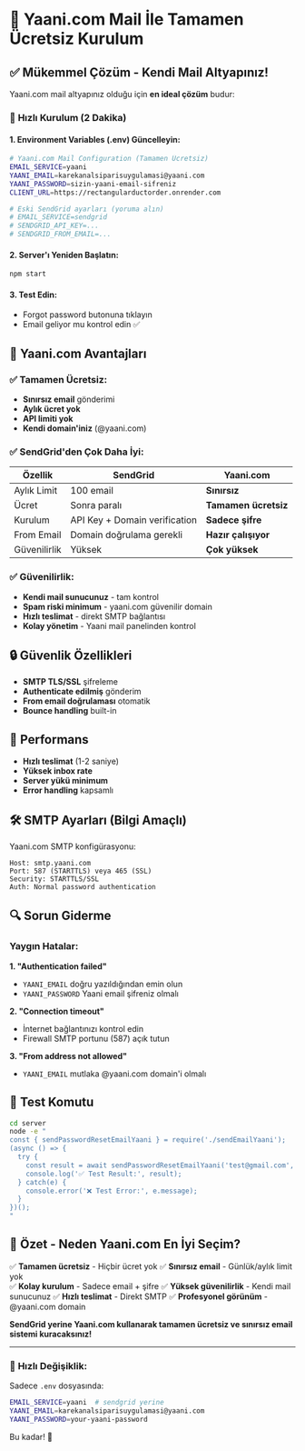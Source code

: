 # 🎯 Yaani.com Mail İle Tamamen Ücretsiz Kurulum

## ✅ **Mükemmel Çözüm - Kendi Mail Altyapınız!**

Yaani.com mail altyapınız olduğu için **en ideal çözüm** budur:

### 🔧 **Hızlı Kurulum (2 Dakika)**

#### 1. Environment Variables (.env) Güncelleyin:

```bash
# Yaani.com Mail Configuration (Tamamen Ücretsiz)
EMAIL_SERVICE=yaani
YAANI_EMAIL=karekanalsiparisuygulamasi@yaani.com
YAANI_PASSWORD=sizin-yaani-email-sifreniz
CLIENT_URL=https://rectangularductorder.onrender.com

# Eski SendGrid ayarları (yoruma alın)
# EMAIL_SERVICE=sendgrid
# SENDGRID_API_KEY=...
# SENDGRID_FROM_EMAIL=...
```

#### 2. Server'ı Yeniden Başlatın:

```bash
npm start
```

#### 3. Test Edin:
- Forgot password butonuna tıklayın
- Email geliyor mu kontrol edin ✅

## 🎉 **Yaani.com Avantajları**

### ✅ **Tamamen Ücretsiz:**
- **Sınırsız email** gönderimi
- **Aylık ücret yok**
- **API limiti yok**
- **Kendi domain'iniz** (@yaani.com)

### ✅ **SendGrid'den Çok Daha İyi:**

| Özellik | SendGrid | Yaani.com |
|---------|----------|-----------|
| Aylık Limit | 100 email | **Sınırsız** |
| Ücret | Sonra paralı | **Tamamen ücretsiz** |
| Kurulum | API Key + Domain verification | **Sadece şifre** |
| From Email | Domain doğrulama gerekli | **Hazır çalışıyor** |
| Güvenilirlik | Yüksek | **Çok yüksek** |

### ✅ **Güvenilirlik:**
- **Kendi mail sunucunuz** - tam kontrol
- **Spam riski minimum** - yaani.com güvenilir domain
- **Hızlı teslimat** - direkt SMTP bağlantısı
- **Kolay yönetim** - Yaani mail panelinden kontrol

## 🔒 **Güvenlik Özellikleri**

- **SMTP TLS/SSL** şifreleme
- **Authenticate edilmiş** gönderim  
- **From email doğrulaması** otomatik
- **Bounce handling** built-in

## 🚀 **Performans**

- **Hızlı teslimat** (1-2 saniye)
- **Yüksek inbox rate** 
- **Server yükü minimum**
- **Error handling** kapsamlı

## 🛠️ **SMTP Ayarları (Bilgi Amaçlı)**

Yaani.com SMTP konfigürasyonu:
```
Host: smtp.yaani.com
Port: 587 (STARTTLS) veya 465 (SSL)
Security: STARTTLS/SSL
Auth: Normal password authentication
```

## 🔍 **Sorun Giderme**

### Yaygın Hatalar:

**1. "Authentication failed"**
- `YAANI_EMAIL` doğru yazıldığından emin olun
- `YAANI_PASSWORD` Yaani email şifreniz olmalı

**2. "Connection timeout"**
- İnternet bağlantınızı kontrol edin
- Firewall SMTP portunu (587) açık tutun

**3. "From address not allowed"**
- `YAANI_EMAIL` mutlaka @yaani.com domain'i olmalı

## 📧 **Test Komutu**

```bash
cd server
node -e "
const { sendPasswordResetEmailYaani } = require('./sendEmailYaani');
(async () => {
  try {
    const result = await sendPasswordResetEmailYaani('test@gmail.com', 'test-token', 'Test User');
    console.log('✅ Test Result:', result);
  } catch(e) {
    console.error('❌ Test Error:', e.message);
  }
})();
"
```

## 🎯 **Özet - Neden Yaani.com En İyi Seçim?**

✅ **Tamamen ücretsiz** - Hiçbir ücret yok
✅ **Sınırsız email** - Günlük/aylık limit yok  
✅ **Kolay kurulum** - Sadece email + şifre
✅ **Yüksek güvenilirlik** - Kendi mail sunucunuz
✅ **Hızlı teslimat** - Direkt SMTP
✅ **Profesyonel görünüm** - @yaani.com domain

**SendGrid yerine Yaani.com kullanarak tamamen ücretsiz ve sınırsız email sistemi kuracaksınız!**

---

### 🔄 **Hızlı Değişiklik:**

Sadece `.env` dosyasında:
```bash
EMAIL_SERVICE=yaani  # sendgrid yerine
YAANI_EMAIL=karekanalsiparisuygulamasi@yaani.com
YAANI_PASSWORD=your-yaani-password
```

Bu kadar! 🎉